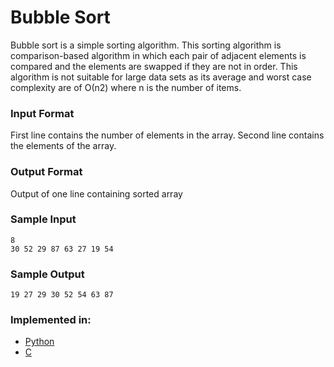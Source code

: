 # Bubble Sort
Bubble sort is a simple sorting algorithm.
This sorting algorithm is comparison-based algorithm in which each pair of adjacent elements is compared and the elements are swapped
if they are not in order.
This algorithm is not suitable for large data sets as its average and worst case complexity are of Ο(n2) where n is the number of items.

### Input Format
First line contains the number of elements in the array.
Second line contains the elements of the array.

### Output Format
Output of one line containing sorted array


### Sample Input
```
8
30 52 29 87 63 27 19 54
```

### Sample Output
```
19 27 29 30 52 54 63 87
```
### Implemented in:
- [Python](Bubble_Sort.py)
- [C](Bubble_Sort.c)

